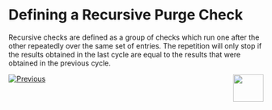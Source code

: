 # Defining a Recursive Purge Check

Recursive checks are defined as a group of checks which run one after the other repeatedly over the same set of entries. The repetition will only stop if the results obtained in the last cycle are equal to the results that were obtained in the previous cycle.




[![Previous](/articles/images/Previous.png)](/articles/37_libraries/purging/01_purge_overview.md)[<img align="right" width="60" height="54" src="/articles/images/Next.png">](/articles/37_libraries/purging/03_purge_project_creation.md)

